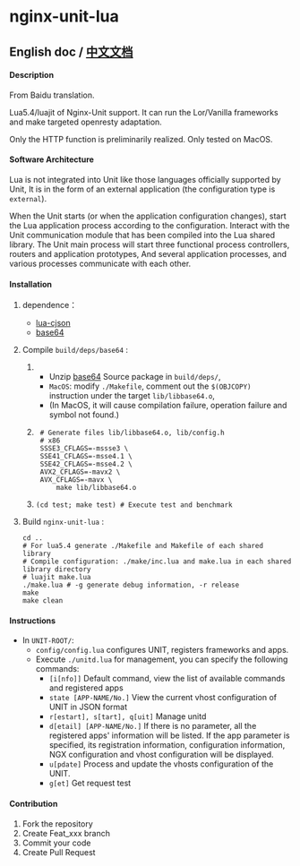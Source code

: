 # nginx-unit-lua

## English doc / [中文文档](README.md)

#### Description
From Baidu translation.

Lua5.4/luajit of Nginx-Unit support.
It can run the Lor/Vanilla frameworks and make targeted openresty adaptation.

Only the HTTP function is preliminarily realized.
Only tested on MacOS.

#### Software Architecture
Lua is not integrated into Unit like those languages officially supported by Unit,
It is in the form of an external application (the configuration type is `external`).

When the Unit starts (or when the application configuration changes), start the Lua application process according to the configuration.
Interact with the Unit communication module that has been compiled into the Lua shared library.
The Unit main process will start three functional process controllers, routers and application prototypes,
And several application processes, and various processes communicate with each other.

#### Installation

1.  dependence：
    - [lua-cjson](https://github.com/openresty/lua-cjson)
    - [base64](https://github.com/aklomp/base64)

2.  Compile `build/deps/base64` :
    1.  - Unzip [base64](https://github.com/aklomp/base64) Source package in `build/deps/`,
        - `MacOS`: modify `./Makefile`, comment out the `$(OBJCOPY)` instruction under the target `lib/libbase64.o`,
        - (In MacOS, it will cause compilation failure, operation failure and symbol not found.)
    2. ```
        # Generate files lib/libbase64.o, lib/config.h
        # x86
        SSSE3_CFLAGS=-mssse3 \
        SSE41_CFLAGS=-msse4.1 \
        SSE42_CFLAGS=-msse4.2 \
        AVX2_CFLAGS=-mavx2 \
        AVX_CFLAGS=-mavx \
            make lib/libbase64.o
        ```
    3. ```(cd test; make test) # Execute test and benchmark```

3.  Build `nginx-unit-lua` :
    ```
    cd ..
    # For lua5.4 generate ./Makefile and Makefile of each shared library
    # Compile configuration: ./make/inc.lua and make.lua in each shared library directory
    # luajit make.lua
    ./make.lua # -g generate debug information, -r release
    make
    make clean
    ```

#### Instructions

- In `UNIT-ROOT/`:
    - `config/config.lua` configures UNIT, registers frameworks and apps.
    - Execute `./unitd.lua` for management, you can specify the following commands:
        - `[i[nfo]]`
            Default command, view the list of available commands and registered apps
        - `state [APP-NAME/No.]`
            View the current vhost configuration of UNIT in JSON format
        - `r[estart], s[tart], q[uit]`
            Manage unitd
        - `d[etail] [APP-NAME/No.]`
            If there is no parameter, all the registered apps' information will be listed.
            If the app parameter is specified, its registration information, configuration information, NGX configuration and vhost configuration will be displayed.
        - `u[pdate]`
            Process and update the vhosts configuration of the UNIT.
        - `g[et]`
            Get request test

#### Contribution

1.  Fork the repository
2.  Create Feat_xxx branch
3.  Commit your code
4.  Create Pull Request
